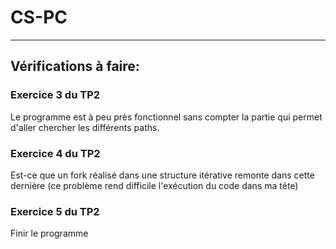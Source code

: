 # CS-PC
***
## Vérifications à faire:
### Exercice 3 du TP2
Le programme est à peu près fonctionnel sans compter la partie qui permet d'aller chercher les différents paths.
### Exercice 4 du TP2
Est-ce que un fork réalisé dans une structure itérative remonte dans cette dernière (ce problème rend difficile l'exécution du code dans ma tête)
### Exercice 5 du TP2
Finir le programme
